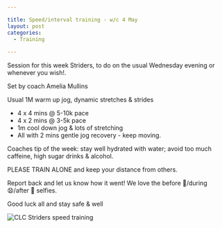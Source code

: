 ```yaml
---

title: Speed/interval training - w/c 4 May
layout: post
categories:
  - Training
  
---
```


Session for this week Striders, to do on the usual Wednesday evening or whenever you wish!.

Set by coach Amelia Mullins

Usual 1M warm up jog, dynamic stretches & strides
* 4 x 4 mins @ 5-10k pace
* 4 x 2 mins @ 3-5k pace
* 1m cool down jog & lots of stretching
* All with 2 mins gentle jog recovery - keep moving.

Coaches tip of the week: stay well hydrated with water; avoid too much caffeine, high sugar drinks & alcohol.

PLEASE TRAIN ALONE and keep your distance from others.

Report back and let us know how it went! We love the before 😬/during 😧/after 🤢 selfies.

Good luck all and stay safe & well

![CLC Striders speed training](/images/2020/05/05-Speed-training.jpeg "CLC Striders speed training")